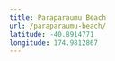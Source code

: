 ```yaml
---
title: Paraparaumu Beach
url: /paraparaumu-beach/
latitude: -40.8914771
longitude: 174.9812867
---
```

